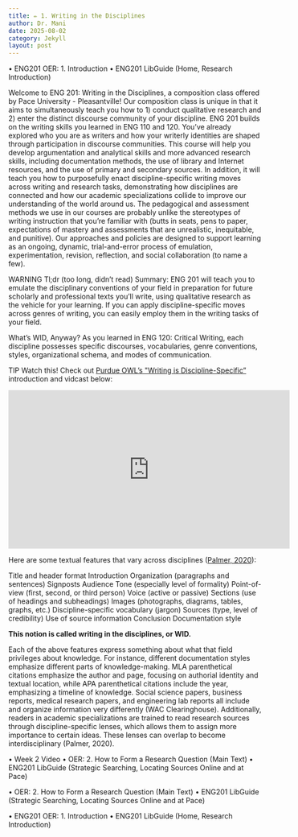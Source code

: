 ```yaml
---
title: ✏️ 1. Writing in the Disciplines
author: Dr. Mani
date: 2025-08-02
category: Jekyll
layout: post
---
```


•	ENG201 OER: 1. Introduction
•	ENG201 LibGuide (Home, Research Introduction)

Welcome to ENG 201: Writing in the Disciplines, a composition class offered by Pace University - Pleasantville! Our composition class is unique in that it aims to simultaneously teach you how to 1) conduct qualitative research and 2) enter the distinct discourse community of your discipline. 
ENG 201 builds on the writing skills you learned in ENG 110 and 120. You’ve already explored who you are as writers and how your writerly identities are shaped through participation in discourse communities. This course will help you develop argumentation and analytical skills and more advanced research skills, including documentation methods, the use of library and Internet resources, and the use of primary and secondary sources. In addition, it will teach you how to purposefully enact discipline-specific writing moves across writing and research tasks, demonstrating how disciplines are connected and how our academic specializations collide to improve our understanding of the world around us.
The pedagogical and assessment methods we use in our courses are probably unlike the stereotypes of writing instruction that you’re familiar with (butts in seats, pens to paper, expectations of mastery and assessments that are unrealistic, inequitable, and punitive). Our approaches and policies are designed to support learning as an ongoing, dynamic, trial-and-error process of emulation, experimentation, revision, reflection, and social collaboration (to name a few). 

WARNING
Tl;dr (too long, didn’t read) Summary: ENG 201 will teach you to emulate the disciplinary conventions of your field in preparation for future scholarly and professional texts you’ll write, using qualitative research as the vehicle for your learning. If you can apply discipline-specific moves across genres of writing, you can easily employ them in the writing tasks of your field.


What’s WID, Anyway?
As you learned in ENG 120: Critical Writing, each discipline possesses specific discourses, vocabularies, genre conventions, styles, organizational schema, and modes of communication. 


TIP
Watch this!
Check out [Purdue OWL’s "Writing is Discipline-Specific”](https://owl.purdue.edu/owl/graduate_writing/introduction_graduate_writing/writing_is_discipline%20specific.html) introduction and vidcast below:

<iframe width="560" height="315" src="https://www.youtube.com/embed/Mao7p2kIkTc?si=I_HaSF2FAbOPYPl6" title="YouTube video player" frameborder="0" allow="accelerometer; autoplay; clipboard-write; encrypted-media; gyroscope; picture-in-picture; web-share" referrerpolicy="strict-origin-when-cross-origin" allowfullscreen></iframe>

Here are some textual features that vary across disciplines ([Palmer, 2020](https://oer.pressbooks.pub/roughwritersguide/chapter/chapter-1/)):


Title and header format
Introduction
Organization (paragraphs and sentences)
Signposts
Audience
Tone (especially level of formality)
Point-of-view (first, second, or third person)
Voice (active or passive)
Sections (use of headings and subheadings)
Images (photographs, diagrams, tables, graphs, etc.)
Discipline-specific vocabulary (jargon)
Sources (type, level of credibility)
Use of source information
Conclusion
Documentation style


**This notion is called writing in the disciplines, or WID.**

Each of the above features express something about what that field privileges about knowledge. For instance, different documentation styles emphasize different parts of knowledge-making. MLA parenthetical citations emphasize the author and page, focusing on authorial identity and textual location, while APA parenthetical citations include the year, emphasizing a timeline of knowledge. Social science papers, business reports, medical research papers, and engineering lab reports all include and organize information very differently (WAC Clearinghouse).
Additionally, readers in academic specializations are trained to read research sources through discipline-specific lenses, which allows them to assign more importance to certain ideas. These lenses can overlap to become interdisciplinary (Palmer, 2020).



•	Week 2 Video
•	OER: 2. How to Form a Research Question (Main Text)
•	ENG201 LibGuide (Strategic Searching, Locating Sources Online and at Pace)



•	OER: 2. How to Form a Research Question (Main Text)
•	ENG201 LibGuide (Strategic Searching, Locating Sources Online and at Pace)


•	ENG201 OER: 1. Introduction
•	ENG201 LibGuide (Home, Research Introduction)